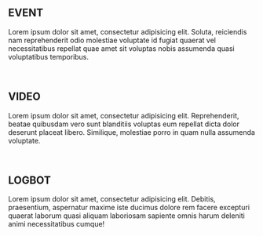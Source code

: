 ## EVENT

Lorem ipsum dolor sit amet, consectetur adipisicing elit. Soluta, reiciendis nam reprehenderit odio molestiae voluptate id fugiat quaerat vel necessitatibus repellat quae amet sit voluptas nobis assumenda quasi voluptatibus temporibus.

<br/>

## VIDEO

Lorem ipsum dolor sit amet, consectetur adipisicing elit. Reprehenderit, beatae quibusdam vero sunt blanditiis voluptas eum repellat dicta dolor deserunt placeat libero. Similique, molestiae porro in quam nulla assumenda voluptate.

<br/>

## LOGBOT

Lorem ipsum dolor sit amet, consectetur adipisicing elit. Debitis, praesentium, aspernatur maxime iste ducimus dolore rem facere excepturi quaerat laborum quasi aliquam laboriosam sapiente omnis harum deleniti animi necessitatibus cumque!